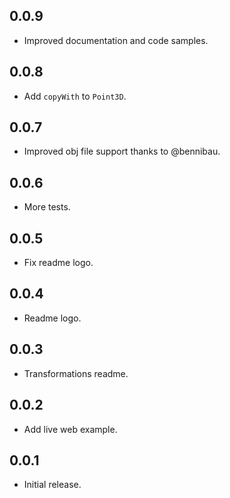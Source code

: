 ## 0.0.9

* Improved documentation and code samples.

## 0.0.8

* Add `copyWith` to `Point3D`.

## 0.0.7

* Improved obj file support thanks to @bennibau.

## 0.0.6

* More tests.

## 0.0.5

* Fix readme logo.

## 0.0.4

* Readme logo.

## 0.0.3

* Transformations readme.

## 0.0.2

* Add live web example.

## 0.0.1

* Initial release.